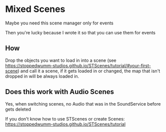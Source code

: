# Mixed Scenes
Maybe you need this scene manager only for events

Then you're lucky because I wrote it so that you can use them for events

## How
Drop the objects you want to load in into a scene (see <https://stoppedwumm-studios.github.io/STScenes/tutorial/#your-first-scene>) and call it a scene, if it gets loaded in or changed, the map that isn't dropped in will be always loaded in.

## Does this work with Audio Scenes
Yes, when switching scenes, no Audio that was in the SoundService before gets deleted

If you don't know how to use STScenes or create Scenes: <https://stoppedwumm-studios.github.io/STScenes/tutorial>
